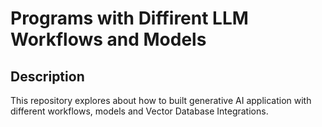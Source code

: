 <h1>Programs with Diffirent LLM Workflows and Models </h1>

<h2>Description</h2>
This repository explores about how to built generative AI application with different workflows, models and Vector Database Integrations.


<br />

<!--
 ```diff
- text in red
+ text in green
! text in orange
# text in gray
@@ text in purple (and bold)@@
```
--!>

